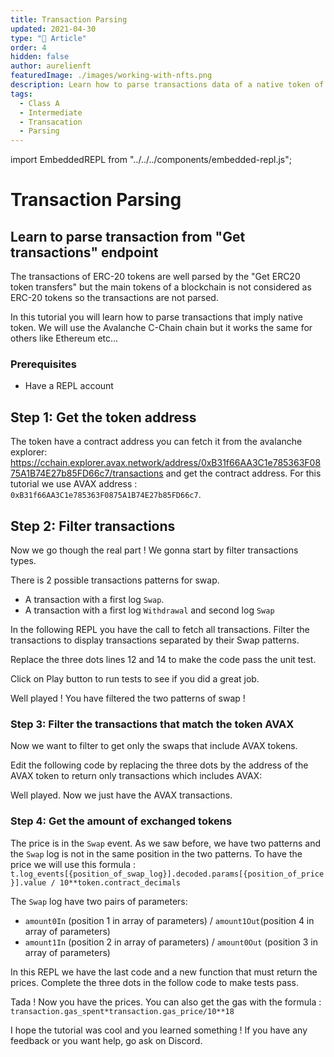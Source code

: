 ```yaml
---
title: Transaction Parsing
updated: 2021-04-30
type: "📝 Article"
order: 4
hidden: false
author: aurelienft
featuredImage: ./images/working-with-nfts.png
description: Learn how to parse transactions data of a native token of a blockchain from transactions events.
tags:
  - Class A
  - Intermediate
  - Transacation
  - Parsing
---
```


import EmbeddedREPL from "../../../components/embedded-repl.js";

# Transaction Parsing


## Learn to parse transaction from "Get transactions" endpoint

The transactions of ERC-20 tokens are well parsed by the "Get ERC20 token transfers" but the main tokens of a blockchain is not considered as ERC-20 tokens so the transactions are not parsed.

In this tutorial you will learn how to parse transactions that imply native token. We will use the Avalanche C-Chain chain but it works the same for others like Ethereum etc...

### Prerequisites

- Have a REPL account

## Step 1: Get the token address

The token have a contract address you can fetch it from the avalanche explorer: https://cchain.explorer.avax.network/address/0xB31f66AA3C1e785363F0875A1B74E27b85FD66c7/transactions and get the contract address. For this tutorial we use AVAX address : `0xB31f66AA3C1e785363F0875A1B74E27b85FD66c7`.

## Step 2: Filter transactions

Now we go though the real part ! We gonna start by filter transactions types.

There is 2 possible transactions patterns for swap.
- A transaction with a first log  `Swap`.
- A transaction with a first log `Withdrawal` and second log `Swap`

In the following REPL you have the call to fetch all transactions. Filter the transactions to display transactions separated by their Swap patterns.

Replace the three dots lines 12 and 14 to make the code pass the unit test.

Click on Play button to run tests to see if you did a great job.

<EmbeddedREPL address="https://replit.com/@AurelienFT/Test-embed?lite=true" />

Well played ! You have filtered the two patterns of swap !

### Step 3: Filter the transactions that match the token AVAX

Now we want to filter to get only the swaps that include AVAX tokens.

Edit the following code by replacing the three dots by the address of the AVAX token to return only transactions which includes AVAX:

<EmbeddedREPL address="https://replit.com/@AurelienFT/Second-Exercise-Transaction-Parsing?lite=true" />

Well played. Now we just have the AVAX transactions.

### Step 4: Get the amount of exchanged tokens

The price is in the `Swap` event. As we saw before, we have two patterns and the `Swap` log is not in the same position in the two patterns. To have the price we will use this formula :
`
t.log_events[{position_of_swap_log}].decoded.params[{position_of_price}].value / 10**token.contract_decimals
`

The `Swap` log have two pairs of parameters:
- `amount0In` (position 1 in array of parameters) / `amount1Out`(position 4 in array of parameters)
- `amount1In` (position 2 in array of parameters) /
`amount0Out` (position 3 in array of parameters)

In this REPL we have the last code and a new function that must return the prices. Complete the three dots in the follow code to make tests pass.

<EmbeddedREPL address="https://replit.com/@AurelienFT/Third-Exercice-Transaction-Parsing?lite=true" />

Tada ! Now you have the prices. You can also get the gas with the formula :
`
transaction.gas_spent*transaction.gas_price/10**18
`

I hope the tutorial was cool and you learned something ! If you have any feedback or you want help, go ask on Discord.